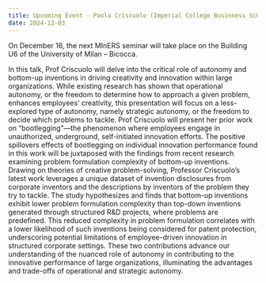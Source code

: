 ```yaml
---
title: Upcoming Event - Paola Criscuolo (Imperial College Businness School) seminar on 16 June
date: 2024-12-03
---
```


On December 16, the next MInERS seminar will take place on the Building U6 of the
University of Milan – Bicocca.

<!--more-->
In this talk, Prof Criscuolo will delve into the critical role of autonomy and bottom-up inventions in driving creativity and innovation within large organizations. While existing research has shown that operational autonomy, or the freedom to determine how to approach a given problem, enhances employees’ creativity, this presentation will focus on a less-explored type of autonomy, namely strategic autonomy, or the freedom to decide which problems to tackle. Prof Criscuolo will present her prior work on “bootlegging”—the phenomenon where employees engage in unauthorized, underground, self-initiated innovation efforts. The positive spillovers effects of bootlegging on individual innovation performance found in this work will be juxtaposed with the findings from recent research examining problem formulation complexity of bottom-up inventions. Drawing on theories of creative problem-solving, Professor Criscuolo’s latest work leverages a unique dataset of invention disclosures from corporate inventors and the descriptions by inventors of the problem they try to tackle. The study hypothesizes and finds that bottom-up inventions exhibit lower problem formulation complexity than top-down inventions generated through structured R&D projects, where problems are predefined. This reduced complexity in problem formulation correlates with a lower likelihood of such inventions being considered for patent protection, underscoring potential limitations of employee-driven innovation in structured corporate settings. These two contributions advance our understanding of the nuanced role of autonomy in contributing to the innovative performance of large organizations, illuminating the advantages and trade-offs of operational and strategic autonomy.